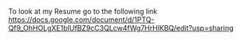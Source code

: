 To look at my Resume go to the following link https://docs.google.com/document/d/1PTQ-Qf9_OhHOLgXE1bIUfBZ9cC3QLcw4fWg7HrHlKBQ/edit?usp=sharing
